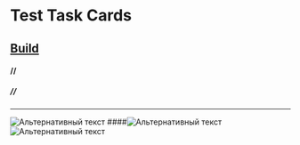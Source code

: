 # Test Task Cards
## [Build](https://github.com/Crozen93/TestTaskCards/blob/main/Build/build.apk "Android Build")
#### //
##### //
---
![Альтернативный текст](https://github.com/Crozen93/Test-Task-Cards/blob/main/Picture/Game_Landscope.png)
####![Альтернативный текст](https://github.com/Crozen93/Test-Task-Cards/blob/main/Picture/Game_Portrait%202.png)
![Альтернативный текст](https://github.com/Crozen93/Test-Task-Cards/blob/main/Picture/Game_Portrait.png)
